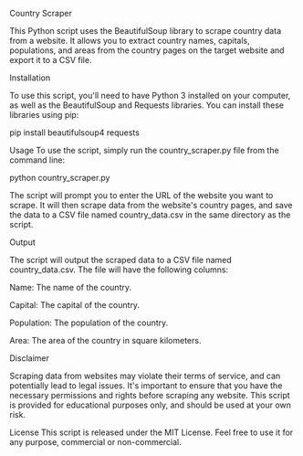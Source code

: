 Country Scraper

This Python script uses the BeautifulSoup library to scrape country data from a website. It allows you to extract country names, capitals, populations, and areas from the country pages on the target website and export it to a CSV file.

Installation

To use this script, you'll need to have Python 3 installed on your computer, as well as the BeautifulSoup and Requests libraries. You can install these libraries using pip:

pip install beautifulsoup4 requests

Usage
To use the script, simply run the country_scraper.py file from the command line:

python country_scraper.py

The script will prompt you to enter the URL of the website you want to scrape. It will then scrape data from the website's country pages, and save the data to a CSV file named country_data.csv in the same directory as the script.

Output

The script will output the scraped data to a CSV file named country_data.csv. The file will have the following columns:

Name: The name of the country.

Capital: The capital of the country.

Population: The population of the country.

Area: The area of the country in square kilometers.

Disclaimer

Scraping data from websites may violate their terms of service, and can potentially lead to legal issues. It's important to ensure that you have the necessary permissions and rights before scraping any website. This script is provided for educational purposes only, and should be used at your own risk.

License
This script is released under the MIT License. Feel free to use it for any purpose, commercial or non-commercial.
